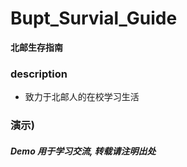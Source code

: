 # Bupt_Survial_Guide

**北邮生存指南**

### description

- 致力于北邮人的在校学习生活

### 演示)


##### Demo 用于学习交流, 转载请注明出处





